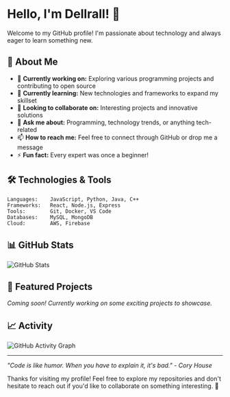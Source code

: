 # Hello, I'm Dellrall! 👋

Welcome to my GitHub profile! I'm passionate about technology and always eager to learn something new.

## 🚀 About Me

- 🔭 **Currently working on:** Exploring various programming projects and contributing to open source
- 🌱 **Currently learning:** New technologies and frameworks to expand my skillset
- 👯 **Looking to collaborate on:** Interesting projects and innovative solutions
- 💬 **Ask me about:** Programming, technology trends, or anything tech-related
- 📫 **How to reach me:** Feel free to connect through GitHub or drop me a message
- ⚡ **Fun fact:** Every expert was once a beginner!

## 🛠️ Technologies & Tools

```text
Languages:    JavaScript, Python, Java, C++
Frameworks:   React, Node.js, Express
Tools:        Git, Docker, VS Code
Databases:    MySQL, MongoDB
Cloud:        AWS, Firebase
```

## 📊 GitHub Stats

![GitHub Stats](https://github-readme-stats.vercel.app/api?username=Dellrall&show_icons=true&theme=radical)

## 🌟 Featured Projects

<!-- Add your best projects here -->
*Coming soon! Currently working on some exciting projects to showcase.*

## 📈 Activity

![GitHub Activity Graph](https://github-readme-activity-graph.vercel.app/graph?username=Dellrall&theme=react-dark)

---

*"Code is like humor. When you have to explain it, it's bad." - Cory House*

Thanks for visiting my profile! Feel free to explore my repositories and don't hesitate to reach out if you'd like to collaborate on something interesting. 🚀